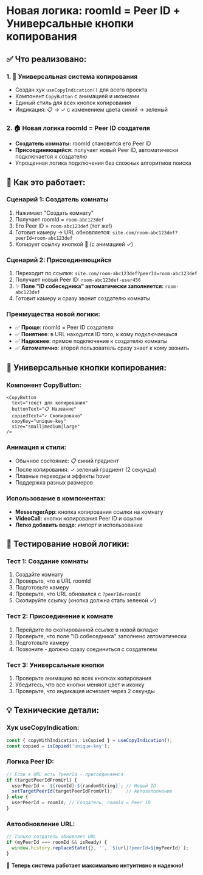 # Новая логика: roomId = Peer ID + Универсальные кнопки копирования

## ✅ Что реализовано:

### 1. 🎯 **Универсальная система копирования**
- Создан хук `useCopyIndication()` для всего проекта
- Компонент `CopyButton` с анимацией и иконками
- Единый стиль для всех кнопок копирования
- Индикация: 📋 → ✓ с изменением цвета синий → зеленый

### 2. 🏠 **Новая логика roomId = Peer ID создателя**
- **Создатель комнаты:** roomId становится его Peer ID
- **Присоединяющийся:** получает новый Peer ID, автоматически подключается к создателю
- Упрощенная логика подключения без сложных алгоритмов поиска

## 🎯 Как это работает:

### **Сценарий 1: Создатель комнаты**
1. Нажимает "Создать комнату"
2. Получает roomId = `room-abc123def` 
3. Его Peer ID = `room-abc123def` (тот же!)
4. Готовит камеру → URL обновляется: `site.com/room-abc123def?peerId=room-abc123def`
5. Копирует ссылку кнопкой 🔗 (с анимацией ✓)

### **Сценарий 2: Присоединяющийся**
1. Переходит по ссылке: `site.com/room-abc123def?peerId=room-abc123def`
2. Получает новый Peer ID: `room-abc123def-user456`
3. ✨ **Поле "ID собеседника" автоматически заполняется:** `room-abc123def`
4. Готовит камеру и сразу звонит создателю комнаты

### **Преимущества новой логики:**
- ✅ **Проще**: roomId = Peer ID создателя
- ✅ **Понятнее**: в URL находится ID того, к кому подключаешься
- ✅ **Надежнее**: прямое подключение к создателю комнаты
- ✅ **Автоматично**: второй пользователь сразу знает к кому звонить

## 🎨 **Универсальные кнопки копирования:**

### **Компонент CopyButton:**
```tsx
<CopyButton
  text="текст для копирования"
  buttonText="📋 Название"
  copiedText="✓ Скопировано"
  copyKey="unique-key"
  size="small|medium|large"
/>
```

### **Анимация и стили:**
- Обычное состояние: 📋 синий градиент
- После копирования: ✓ зеленый градиент (2 секунды)
- Плавные переходы и эффекты hover
- Поддержка разных размеров

### **Использование в компонентах:**
- **MessengerApp**: кнопка копирования ссылки на комнату
- **VideoCall**: кнопки копирования Peer ID и ссылки
- **Легко добавить везде**: импорт и использование

## 🧪 **Тестирование новой логики:**

### **Тест 1: Создание комнаты**
1. Создайте комнату
2. Проверьте, что в URL roomId
3. Подготовьте камеру
4. Проверьте, что URL обновился с `?peerId=roomId`
5. Скопируйте ссылку (кнопка должна стать зеленой ✓)

### **Тест 2: Присоединение к комнате**
1. Перейдите по скопированной ссылке в новой вкладке
2. Проверьте, что поле "ID собеседника" заполнено автоматически
3. Подготовьте камеру
4. Позвоните - должно сразу соединиться с создателем

### **Тест 3: Универсальные кнопки**
1. Проверьте анимацию во всех кнопках копирования
2. Убедитесь, что все кнопки меняют цвет и иконку
3. Проверьте, что индикация исчезает через 2 секунды

## 💡 **Технические детали:**

### **Хук useCopyIndication:**
```typescript
const { copyWithIndication, isCopied } = useCopyIndication();
const copied = isCopied('unique-key');
```

### **Логика Peer ID:**
```typescript
// Если в URL есть ?peerId - присоединяемся
if (targetPeerIdFromUrl) {
  userPeerId = `${roomId}-${randomString}`; // Новый ID
  setTargetPeerId(targetPeerIdFromUrl);     // Автозаполнение
} else {
  userPeerId = roomId; // Создатель: roomId = Peer ID
}
```

### **Автообновление URL:**
```typescript
// Только создатель обновляет URL
if (myPeerId === roomId && isReady) {
  window.history.replaceState({}, '', `${url}?peerId=${myPeerId}`);
}
```

🎉 **Теперь система работает максимально интуитивно и надежно!**
